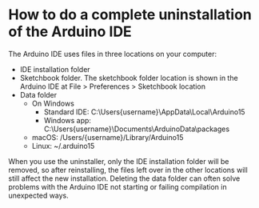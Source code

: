 # How to do a complete uninstallation of the Arduino IDE

The Arduino IDE uses files in three locations on your computer:

* IDE installation folder
* Sketchbook folder. The sketchbook folder location is shown in the Arduino IDE at File > Preferences > Sketchbook location
* Data folder
  * On Windows
    * Standard IDE: C:\Users\{username}\AppData\Local\Arduino15
    * Windows app: C:\Users\{username}\Documents\ArduinoData\packages
   * macOS: /Users/{username}/Library/Arduino15
   * Linux: ~/.arduino15

When you use the uninstaller, only the IDE installation folder will be removed, so after reinstalling, the files left over in the other locations will still affect the new installation. 
Deleting the data folder can often solve problems with the Arduino IDE not starting or failing compilation in unexpected ways.
